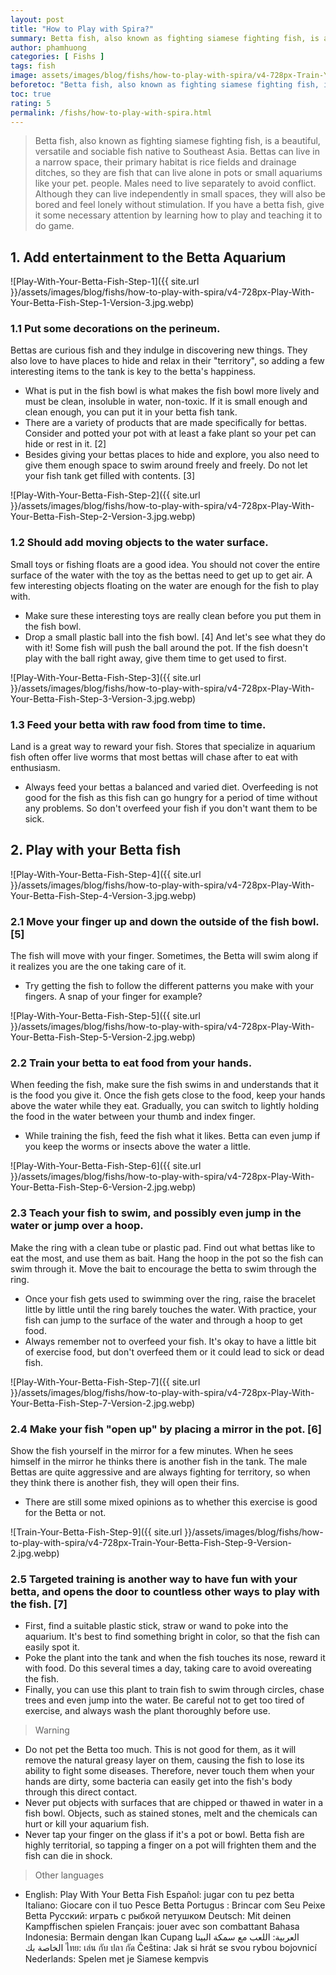 ```yaml
---
layout: post
title: "How to Play with Spira?"
summary: Betta fish, also known as fighting siamese fighting fish, is a beautiful, versatile and sociable fish native to Southeast Asia. Bettas can live in a narrow space, their primary habitat is rice fields and drainage ditches, so they are fish that can live alone in pots or small aquariums like your pet. people. Males need to live separately to avoid conflict. Although they can live independently in small spaces, they will also be bored and feel lonely without stimulation. If you have a betta fish, give it some necessary attention by learning how to play and teaching it to do game.
author: phamhuong 
categories: [ Fishs ]
tags: fish
image: assets/images/blog/fishs/how-to-play-with-spira/v4-728px-Train-Your-Betta-Fish-Step-9-Version-2.jpg.webp
beforetoc: "Betta fish, also known as fighting siamese fighting fish, is a beautiful, versatile and sociable fish native to Southeast Asia. Bettas can live in a narrow space, their primary habitat is rice fields and drainage ditches, so they are fish that can live alone in pots or small aquariums like your pet. people. Males need to live separately to avoid conflict. Although they can live independently in small spaces, they will also be bored and feel lonely without stimulation. If you have a betta fish, give it some necessary attention by learning how to play and teaching it to do game."
toc: true
rating: 5
permalink: /fishs/how-to-play-with-spira.html
---
```


> Betta fish, also known as fighting siamese fighting fish, is a beautiful, versatile and sociable fish native to Southeast Asia. Bettas can live in a narrow space, their primary habitat is rice fields and drainage ditches, so they are fish that can live alone in pots or small aquariums like your pet. people. Males need to live separately to avoid conflict. Although they can live independently in small spaces, they will also be bored and feel lonely without stimulation. If you have a betta fish, give it some necessary attention by learning how to play and teaching it to do game.

## 1. Add entertainment to the Betta Aquarium

![Play-With-Your-Betta-Fish-Step-1]({{ site.url }}/assets/images/blog/fishs/how-to-play-with-spira/v4-728px-Play-With-Your-Betta-Fish-Step-1-Version-3.jpg.webp)

### 1.1 Put some decorations on the perineum. 

Bettas are curious fish and they indulge in discovering new things. They also love to have places to hide and relax in their "territory", so adding a few interesting items to the tank is key to the betta's happiness.
- What is put in the fish bowl is what makes the fish bowl more lively and must be clean, insoluble in water, non-toxic. If it is small enough and clean enough, you can put it in your betta fish tank.
- There are a variety of products that are made specifically for bettas. Consider and potted your pot with at least a fake plant so your pet can hide or rest in it. [2]
- Besides giving your bettas places to hide and explore, you also need to give them enough space to swim around freely and freely. Do not let your fish tank get filled with contents. [3]

![Play-With-Your-Betta-Fish-Step-2]({{ site.url }}/assets/images/blog/fishs/how-to-play-with-spira/v4-728px-Play-With-Your-Betta-Fish-Step-2-Version-3.jpg.webp)

### 1.2 Should add moving objects to the water surface. 

Small toys or fishing floats are a good idea. You should not cover the entire surface of the water with the toy as the bettas need to get up to get air. A few interesting objects floating on the water are enough for the fish to play with.
- Make sure these interesting toys are really clean before you put them in the fish bowl.
- Drop a small plastic ball into the fish bowl. [4] And let's see what they do with it! Some fish will push the ball around the pot. If the fish doesn't play with the ball right away, give them time to get used to first.

![Play-With-Your-Betta-Fish-Step-3]({{ site.url }}/assets/images/blog/fishs/how-to-play-with-spira/v4-728px-Play-With-Your-Betta-Fish-Step-3-Version-3.jpg.webp)

### 1.3 Feed your betta with raw food from time to time. 

Land is a great way to reward your fish. Stores that specialize in aquarium fish often offer live worms that most bettas will chase after to eat with enthusiasm.
- Always feed your bettas a balanced and varied diet. Overfeeding is not good for the fish as this fish can go hungry for a period of time without any problems. So don't overfeed your fish if you don't want them to be sick.

## 2. Play with your Betta fish

![Play-With-Your-Betta-Fish-Step-4]({{ site.url }}/assets/images/blog/fishs/how-to-play-with-spira/v4-728px-Play-With-Your-Betta-Fish-Step-4-Version-3.jpg.webp)

### 2.1 Move your finger up and down the outside of the fish bowl. [5] 

The fish will move with your finger. Sometimes, the Betta will swim along if it realizes you are the one taking care of it.
- Try getting the fish to follow the different patterns you make with your fingers. A snap of your finger for example?

![Play-With-Your-Betta-Fish-Step-5]({{ site.url }}/assets/images/blog/fishs/how-to-play-with-spira/v4-728px-Play-With-Your-Betta-Fish-Step-5-Version-2.jpg.webp)

### 2.2 Train your betta to eat food from your hands. 

When feeding the fish, make sure the fish swims in and understands that it is the food you give it. Once the fish gets close to the food, keep your hands above the water while they eat. Gradually, you can switch to lightly holding the food in the water between your thumb and index finger.
- While training the fish, feed the fish what it likes. Betta can even jump if you keep the worms or insects above the water a little.

![Play-With-Your-Betta-Fish-Step-6]({{ site.url }}/assets/images/blog/fishs/how-to-play-with-spira/v4-728px-Play-With-Your-Betta-Fish-Step-6-Version-2.jpg.webp)

### 2.3 Teach your fish to swim, and possibly even jump in the water or jump over a hoop. 

Make the ring with a clean tube or plastic pad. Find out what bettas like to eat the most, and use them as bait. Hang the hoop in the pot so the fish can swim through it. Move the bait to encourage the betta to swim through the ring.
- Once your fish gets used to swimming over the ring, raise the bracelet little by little until the ring barely touches the water. With practice, your fish can jump to the surface of the water and through a hoop to get food.
- Always remember not to overfeed your fish. It's okay to have a little bit of exercise food, but don't overfeed them or it could lead to sick or dead fish.

![Play-With-Your-Betta-Fish-Step-7]({{ site.url }}/assets/images/blog/fishs/how-to-play-with-spira/v4-728px-Play-With-Your-Betta-Fish-Step-7-Version-2.jpg.webp)

### 2.4 Make your fish "open up" by placing a mirror in the pot. [6] 

Show the fish yourself in the mirror for a few minutes. When he sees himself in the mirror he thinks there is another fish in the tank. The male Bettas are quite aggressive and are always fighting for territory, so when they think there is another fish, they will open their fins.
- There are still some mixed opinions as to whether this exercise is good for the Betta or not.

![Train-Your-Betta-Fish-Step-9]({{ site.url }}/assets/images/blog/fishs/how-to-play-with-spira/v4-728px-Train-Your-Betta-Fish-Step-9-Version-2.jpg.webp)

### 2.5 Targeted training is another way to have fun with your betta, and opens the door to countless other ways to play with the fish. [7]

- First, find a suitable plastic stick, straw or wand to poke into the aquarium. It's best to find something bright in color, so that the fish can easily spot it.
- Poke the plant into the tank and when the fish touches its nose, reward it with food. Do this several times a day, taking care to avoid overeating the fish.
- Finally, you can use this plant to train fish to swim through circles, chase trees and even jump into the water. Be careful not to get too tired of exercise, and always wash the plant thoroughly before use.

> Warning
- Do not pet the Betta too much. This is not good for them, as it will remove the natural greasy layer on them, causing the fish to lose its ability to fight some diseases. Therefore, never touch them when your hands are dirty, some bacteria can easily get into the fish's body through this direct contact.
- Never put objects with surfaces that are chipped or thawed in water in a fish bowl. Objects, such as stained stones, melt and the chemicals can hurt or kill your aquarium fish.
- Never tap your finger on the glass if it's a pot or bowl. Betta fish are highly territorial, so tapping a finger on a pot will frighten them and the fish can die in shock.

> Other languages
- English: Play With Your Betta Fish Español: jugar con tu pez betta Italiano: Giocare con il tuo Pesce Betta Portugus : Brincar com Seu Peixe Betta Русский: играть с рыбкой петушком Deutsch: Mit deinen Kampffischen spielen Français: jouer avec son combattant Bahasa Indonesia: Bermain dengan Ikan Cupang العربية: اللعب مع سمكة البيتا الخاصة بك ไทย: เล่น กับ ปลา กัด Čeština: Jak si hrát se svou rybou bojovnicí Nederlands: Spelen met je Siamese kempvis
